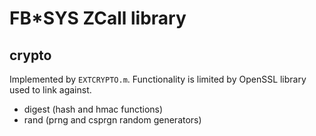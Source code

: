 # FB\*SYS ZCall library

## crypto
Implemented by `EXTCRYPTO.m`. Functionality is limited by OpenSSL library used to link against.

* digest (hash and hmac functions)
* rand (prng and csprgn random generators)
